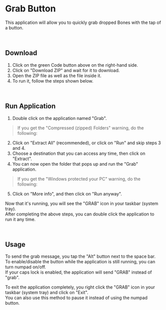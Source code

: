 # Grab Button
This application will allow you to quickly grab dropped Bones with the tap of a button.

<br />

## Download
1. Click on the green Code button above on the right-hand side.
2. Click on "Download ZIP" and wait for it to download.
3. Open the ZIP file as well as the file inside it.
4. To run it, follow the steps shown below.
<br />

## Run Application
1. Double click on the application named "Grab".
> If you get the "Compressed (zipped) Folders" warning, do the following:
2. Click on "Extract All" (recommended), or click on "Run" and skip steps 3 and 4.
3. Choose a destination that you can access any time, then click on "Extract".
4. You can now open the folder that pops up and run the "Grab" application.
> If you get the "Windows protected your PC" warning, do the following:
5. Click on "More info", and then click on "Run anyway".

Now that it's running, you will see the "GRAB" icon in your taskbar (system tray).<br />
After completing the above steps, you can double click the application to run it any time.

<br />

## Usage
To send the grab message, you tap the "Alt" button next to the space bar.<br />
To enable/disable the button while the application is still running, you can turn numpad on/off.<br />
If your caps lock is enabled, the application will send "GRAB" instead of "grab".<br />

To exit the application completely, you right click the "GRAB" icon in your taskbar (system tray) and click on "Exit".<br />
You can also use this method to pause it instead of using the numpad button.
